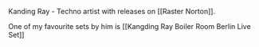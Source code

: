 Kanding Ray - Techno artist with releases on [[Raster Norton]].

One of my favourite sets by him is [[Kangding Ray Boiler Room Berlin Live Set]] 